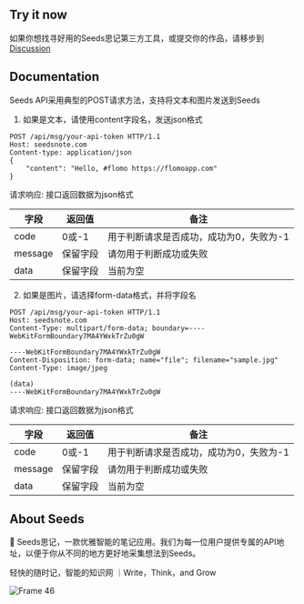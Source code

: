 
## Try it now

如果你想找寻好用的Seeds思记第三方工具，或提交你的作品，请移步到 [Discussion](https://github.com/seedsnote/third-party/discussions/categories/ideas-tools)

## Documentation

Seeds API采用典型的POST请求方法，支持将文本和图片发送到Seeds

1. 如果是文本，请使用content字段名，发送json格式

```
POST /api/msg/your-api-token HTTP/1.1
Host: seedsnote.com
Content-type: application/json
{
    "content": "Hello, #flomo https://flomoapp.com"
}
```

请求响应: 接口返回数据为json格式

|字段|返回值|备注|
|-----|-----|------|
|code|0或-1|用于判断请求是否成功，成功为0，失败为-1|
|message|保留字段|请勿用于判断成功或失败|
|data|保留字段|当前为空|


2. 如果是图片，请选择form-data格式，并将字段名

```
POST /api/msg/your-api-token HTTP/1.1
Host: seedsnote.com
Content-Type: multipart/form-data; boundary=----WebKitFormBoundary7MA4YWxkTrZu0gW

----WebKitFormBoundary7MA4YWxkTrZu0gW
Content-Disposition: form-data; name="file"; filename="sample.jpg"
Content-Type: image/jpeg

(data)
----WebKitFormBoundary7MA4YWxkTrZu0gW
```

请求响应: 接口返回数据为json格式

|字段|返回值|备注|
|-----|-----|------|
|code|0或-1|用于判断请求是否成功，成功为0，失败为-1|
|message|保留字段|请勿用于判断成功或失败|
|data|保留字段|当前为空|

## About Seeds

🌱 Seeds思记，一款优雅智能的笔记应用。我们为每一位用户提供专属的API地址，以便于你从不同的地方更好地采集想法到Seeds。

轻快的随时记，智能的知识网 ｜Write，Think，and Grow

![Frame 46](https://user-images.githubusercontent.com/67967374/123350924-96fa7200-d58e-11eb-9410-d8015228e57e.png) 
